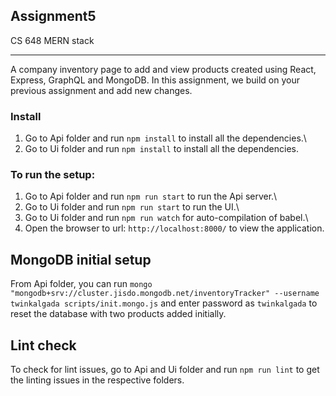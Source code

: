 ## Assignment5
CS 648 MERN stack

***

A company inventory page to add and view products created using React, Express, GraphQL and MongoDB. In this assignment, we build on your previous assignment and add new changes.

### Install

1. Go to Api folder and run `npm install` to install all the dependencies.\
2. Go to Ui folder and run `npm install` to install all the dependencies.

### To run the setup:

1. Go to Api folder and run `npm run start` to run the Api server.\
2. Go to Ui folder and run `npm run start` to run the UI.\
3. Go to Ui folder and run `npm run watch` for auto-compilation of babel.\
4. Open the browser to url: `http://localhost:8000/` to view the application.

## MongoDB initial setup

From Api folder, you can run `mongo "mongodb+srv://cluster.jisdo.mongodb.net/inventoryTracker" --username twinkalgada scripts/init.mongo.js` and enter password as `twinkalgada` to reset the database with two products added initially.

## Lint check

To check for lint issues, go to Api and Ui folder and run `npm run lint` to get the linting issues in the respective folders.